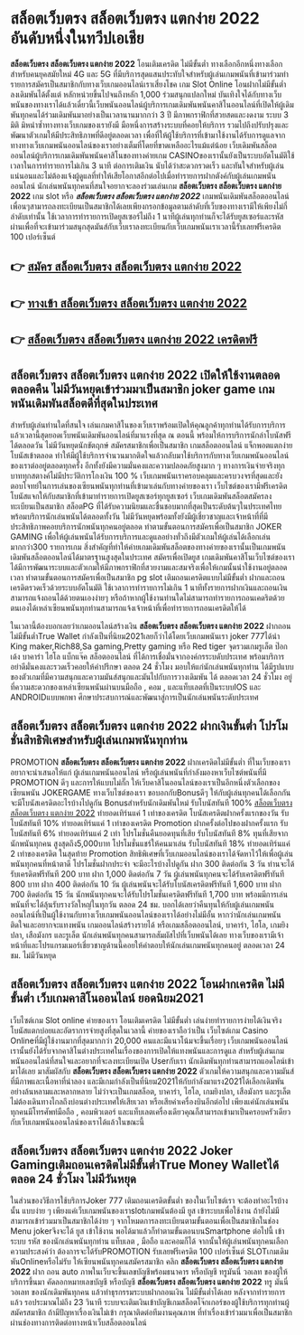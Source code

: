 # สล็อตเว็บตรง สล็อตเว็บตรง แตกง่าย 2022  อันดับหนึ่งในทวีปเอเชีย

**สล็อตเว็บตรง สล็อตเว็บตรง แตกง่าย 2022** โอนเติมเครดิต ไม่มีขั้นต่ำ  ทางเลือกอีกหนึ่งทางเลือกสำหรับคนยุคสมัยใหม่ 4G และ 5G ที่มีบริการสุดแสนประทับใจสำหรับผู้เล่นเกมพนันที่เข้ามาร่วมทำรายการสมัครเป็นสมาชิกกับทางเว็บเกมออนไลน์เราเสี่ยงโชค เกม Slot Online โอนฝากไม่มีขั้นต่ำ ลงเดิมพันได้ตั้งแต่ หลักหน่วยขึ้นไปจนถึงหลัก 1,000 ร่วมสนุกแปลกใหม่ บันเทิงใจได้กับทางเว็บพนันของทางเราได้แล้วเดี๋ยวนี้เว็บพนันออนไลน์ผู้บริการเกมเดิมพันพนันคาสิโนออนไลน์ที่เปิดให้ผู้เดิมพันทุกคนได้ร่วมเดิมพันมาอย่างเป็นเวลานานมากกว่า 3 ปี มีภาพกราฟิกที่สวยสดและงดงาม ระบบ 3 มิติ
มิหนำซ้ำทางทางเว็บเกมของเรายังมี มือหนึ่งการสร้างระบบที่คอยให้บริการ  รวมไปถึงปรับปรุงและพัฒนาตัวเกมให้มีประสิทธิภาพที่ดีอยู่ตลอดเวลา เพื่อที่ให้ผู้ใช้บริการที่เข้ามาใช้งานได้รับการดูแลจากทางทางเว็บเกมพนันออนไลน์ของเราอย่างเต็มที่โดยที่ขาดเหลืออะไรแม้แต่น้อย เว็บเดิมพันสล็อตออนไลน์ผู้บริการเกมเดิมพันพนันคาสิโนของทางค่ายเกม CASINOของเรานั้นยังเป็นระบบอัตโนมัติใช้เวลาในการทำรายการไม่เกิน 3 นาที ต่อการเติมเงิน นับได้ว่าสะดวกรวดเร็ว และทันใจสำหรับผู้เล่นแน่นอนและไม่ต้องแจ้งผู้ดูแลที่ทำให้เสียโอกาสอีกต่อไปเมื่อทำรายการฝากตังค์กับผู้เล่นเกมพนันออนไลน์
นักเล่นพนันทุกคนที่สนใจอยากจะลองร่วมเล่นเกม **สล็อตเว็บตรง สล็อตเว็บตรง แตกง่าย 2022** เกม slot  หรือ ***สล็อตเว็บตรง สล็อตเว็บตรง แตกง่าย 2022*** เกมพนันเดิมพันสล็อตออนไลน์เพื่อนๆสามารถลงทะเบียนเป็นสมาชิกได้เลยเพียงกรอกข้อมูลตามลำดับที่เว็บของทางเรามีให้เพียงไม่กี่ลำดับเท่านั้น ใช้เวลาการทำรายการเปิดยูสเซอร์ไม่ถึง 1 นาทีผู้เล่นทุกท่านก็จะได้รับยูสเซอร์และรหัสผ่านเพื่อที่จะเข้ามาร่วมสนุกสุดมันส์กับเว็บเราลงทะเบียนกับเว็บเกมพนันเราเวลานี้รับเลยฟรีเครดิต 100 เปอร์เซ็นต์ 

## 👉 [สมัคร สล็อตเว็บตรง สล็อตเว็บตรง แตกง่าย 2022](https://archa888.com/)
## 👉 [ทางเข้า สล็อตเว็บตรง สล็อตเว็บตรง แตกง่าย 2022](https://archa888.com/)
## 👉 [สล็อตเว็บตรง สล็อตเว็บตรง แตกง่าย 2022 เครดิตฟรี](https://archa888.com/)

## สล็อตเว็บตรง สล็อตเว็บตรง แตกง่าย 2022 เปิดให้ใช้งานตลอด ตลอดคืน ไม่มีวันหยุดเข้าร่วมมาเป็นสมาชิก joker game เกมพนันเดิมพันสล็อตดีที่สุดในประเทศ

สำหรับผู้เล่นท่านใดที่สนใจ เล่นเกมคาสิโนของเว็บเราพร้อมเปิดให้คุณลูกค้าทุกท่านได้รับการบริการแล้วเวลานี้สุดยอดเว็บพนันเดิมพันออนไลน์ที่มาแรงที่สุด ณ ตอนนี้ พร้อมให้การบริการนักล่าโบนัสฟรีได้ตลอดวัน ไม่มีวันหยุดนักขัตฤกษ์ สมัครสมาชิกเพื่อเป็นสมาชิก เกมสล็อตออนไลน์ แจ็กพอตแตกง่าย โบนัสเข้าตลอด ทำให้มีผู้ใช้บริการจำนวนมากติดใจแล้วกลับมาใช้บริการกับทางเว็บเกมพนันออนไลน์ของเราต่ออยู่ตลอดทุกครั้ง อีกทั้งยังมีความมั่นคงและความปลอดภัยสูงมาก ๆ ทางการเงินจ่ายจริงทุกบาททุกสตางค์ไม่มีประวัติการโกงเงิน 100 % เว็บเกมพนันเราครอบคลุมและครบวงจรที่สุดและยังตอบโจทย์ในการเล่นของเซียนพนันทุกท่านที่เข้ามาเล่นกับทางค่ายของเรา
เว็บไซต์ของเรามีฟรีเครดิตโบนัสแจกให้กับสมาชิกที่เข้ามาทำรายการเปิดยูสเซอร์ทุกยูสเซอร์ เว็บเกมเดิมพันสล็อตสมัครลงทะเบียนเป็นสมาชิก สล็อตPG ที่ได้รับความนิยมและชื่นชอบมากที่สุดเป็นระดับต้นๆในประเทศไทย พร้อมบริการนักเล่นพนันได้ตลอดทั้งวัน ไม่มีวันหยุดพร้อมทั้งยังมีผู้เชี่ยวชาญและเจ้าหน้าที่ที่มีประสิทธิภาพคอยบริการนักพนันทุกคนอยู่ตลอด ทำตามขั้นตอนการสมัครเพื่อเป็นสมาชิก JOKER GAMING เพื่อให้ผู้เล่นพนันได้รับการบริการและดูแลอย่างทั่วถึงมีตัวเกมให้ผู้เล่นได้เลือกเล่นมากกว่า300 รายการเกม
สิ่งสำคัญที่ทำให้ค่ายเกมเดิมพันสล็อตของทางค่ายของเรานั้นเป็นเกมพนันเดิมพันสล็อตออนไลน์ได้มาตรฐานสูงสุดในประเทศ สมัครเพื่อเปิดยูส  เกมเดิมพันคาสิโนเว็บไซต์ของเราได้มีการพัฒนาระบบและตัวเกมให้มีภาพกราฟิกที่สวยงามและสมจริงเพื่อให้เกมนั้นน่าใช้งานอยู่ตลอดเวลา ทำตามขั้นตอนการสมัครเพื่อเป็นสมาชิก pg slot เติมถอนเครดิตแบบไม่มีขั้นต่ำ ฝากและถอน เครดิตรวดเร็วด้วยระบบอัตโนมัติ ใช้เวลาการทำรายการไม่เกิน 1 นาทีทั้งรายการฝากเงินและถอนเงินสามารถแจ้งถอนได้ด้วยตนเองง่ายๆ หรือถ้าหากผู้ใช้งานท่านใดไม่สามารถทำรายการถอนเคดริตด้วยตนเองได้เหล่าเซียนพนันทุกท่านสามารถแจ้งเจ้าหน้าที่เพื่อทำรายการถอนเครดิตให้ได้

ในเวลานี้ต้องบอกเลยว่าเกมออนไลน์สร้างเงิน **สล็อตเว็บตรง สล็อตเว็บตรง แตกง่าย 2022** ฝากถอนไม่มีขั้นต่ำTrue Wallet กำลังเป็นที่นิยม2021เลยก็ว่าได้โดยเว็บเกมพนันเรา joker 777ได้นำ  King maker,Rich88,Sa gaming,Pretty gaming  หรือ Red tiger จุดรวมเกมรูเล็ต  ป๊อกเด้ง บาคาร่า ไฮโล แบ็กแจ๊ค สล็อตออนไลน์ ที่ได้การเชื่อมั่นจากองค์กรระบดับประเทศ พร้อมบริการอย่าดีมั่นคงและรวดเร็วคอยให้คำปรึกษา ตลอด 24 ชั่วโมง มอบให้แก่นักเล่นพนันทุกท่าน ได้มีรูปแบบของตัวเกมที่มีความสนุกและความมันส์สนุกและมันไปกับการวางเดิมพัน ได้ ตลอดเวลา 24 ชั่วโมง อยู่ที่ความสะดวกของเหล่าเซียนพนันผ่านบนมือถือ , คอม , และแท็บเลตที่เป็นระบบIOS และ ANDROIDแบบพกพา ศึกษาประสบการณ์และพัฒนาสู่การเป็นนักเล่นพนันระดับประเทศ

## สล็อตเว็บตรง สล็อตเว็บตรง แตกง่าย 2022 ฝากเงินขั้นต่ำ โปรโมชั่นสิทธิพิเศษสำหรับผู้เล่นเกมพนันทุกท่าน

 PROMOTION  **สล็อตเว็บตรง สล็อตเว็บตรง แตกง่าย 2022** ฝากเครดิตไม่มีขั้นต่ำ ที่ในเว็บของเราอยากจะนำเสนอให้แก่  ผู้เล่นเกมพนันออนไลน์ หรือผู้เล่นพนันที่กำลังมองหาเว็บไซต์พนันที่มี  PROMOTION ดีๆ และการให้แบบไม่กั๊ก ให้เว็บคาสิโนออนไลน์ของเราเป็นอีกหนึ่งตัวเลือกของเซียนพนัน JOKERGAME ทางเว็บไซต์ของเรา ขอบอกกับBonusดีๆ ให้กับผู้เล่นทุกคนได้เลือกกัน จะมีโบนัสเครดิตอะไรบ้างไปดูกัน
Bonusสำหรับนักเดิมพันใหม่ รับโบนัสทันที 100% [สล็อตเว็บตรง สล็อตเว็บตรง แตกง่าย 2022](https://archa888.com/) ทำยอดเทิร์นแค่ 1 เท่าของเครดิต
โบนัสเครดิตฝากครั้งแรกของวัน รับโบนัสทันที 10% ทำยอดเทิร์นแค่ 1 เท่าของเครดิต
 Promotion ฝากครั้งต่อไปของฝากครั้งแรก รับโบนัสทันที 6% ทำยอดเทิร์นแค่ 2 เท่า
โปรโมชั่นคืนยอดทุนที่เสีย รับโบนัสทันที 8% ทุนที่เสียจากนักพนันทุกคน สูงสุดถึง5,000บาท
โปรโมชั่นแชร์ให้คนมาเล่น รับโบนัสทันที 18% ทำยอดเทิร์นแค่ 2 เท่าของเครดิต
ในสุดท้าย Promotion สิทธิพิเศษที่เว็บเกมออนไลน์ของเราได้จัดหาไว้ให้เพื่อผู้เล่นพนันทุกคนที่หน้าตาดี โปรโมชั่นฝากประจำ จะมีอะไรบ้างไปดูกัน
ฝาก 300 ติดต่อกัน 3 วัน ท่านจะได้รับเครดิตฟรีทันที 200 บาท
ฝาก 1,000 ติดต่อกัน 7 วัน ผู้เล่นพนันทุกคนจะได้รับเครดิตฟรีทันที 800 บาท
ฝาก 400 ติดต่อกัน 10 วัน ผู้เล่นพนันจะได้รับโบนัสเครดิตฟรีทันที 1,600 บาท
ฝาก 700 ติดต่อกัน 15 วัน นักพนันทุกคนจะได้รับโปรโมชั่นเครดิตฟรีทันที 1,700 บาท
พร้อมมีการเล่นพนันที่จะได้ลุ้นรับรางวัลใหญ่ในทุกวัน ตลอด 24 ชม. บอกได้เลยว่าคืนทุนให้กับผู้เล่นเกมพนันออนไลน์ที่เป็นผู้ใช้งานกับทางเว็บเกมพนันออนไลน์ของเราได้อย่างไม่มีอั้น หากว่านักเล่นเกมพนันติดใจและอยากจะแทงพนัน เกมออนไลน์สร้างรายได้ หรือเกมสล็อตออนไลน์, บาคาร่า, ไฮโล, เกมยิงปลา, เสือมังกร และรูเล็ต นักเล่นพนันทุกคนสามารถสัมผัสไปที่เว็บพนันได้เลย ทางเว็บของเรามีเจ้าหน้าที่และโปรแกรมเมอร์เชี่ยวชาญด้านนี้คอยให้คำตอบให้นักเล่นเกมพนันทุกคนอยู่ ตลอดเวลา 24 ชม. ไม่มีวันหยุด

## สล็อตเว็บตรง สล็อตเว็บตรง แตกง่าย 2022 โอนฝากเครดิต ไม่มีขั้นต่ำ  เว็บเกมคาสิโนออนไลน์ ยอดนิยม2021

เว็บไซต์เกม Slot online ค่ายของเรา โอนเติมเครดิต ไม่มีขั้นต่ำ เล่นง่ายทำรายการง่ายได้เงินจริง โบนัสแตกบ่อยและอัตราการจ่ายสูงที่สุดในเวลานี้ ค่ายของเราถือว่าเป็น เว็บไซต์เกม  Casino Onlineที่มีผู้ใช้งานมากที่สุดมากกว่า 20,000 คนและมีแนวโน้มจะขึ้นเรื่อยๆ เว็บเกมพนันออนไลน์เรานั้นยังได้รับจากคาสิโนต่างประเทศในเรื่องของการเปิดให้แทงพนันและการดูแล สำหรับผู้เล่นเกมพนันออนไลน์ที่สนใจและอยากที่จะลงทะเบียนเปิด Userกับเรา นักเดิมพันทุกท่านสามารถแอดไลน์เข้ามาได้เลย
	มาสัมผัสกับ **สล็อตเว็บตรง สล็อตเว็บตรง แตกง่าย 2022** ตัวเกมให้ความสนุกและความมันส์ที่มีภาพและเนื้อหาที่น่าลอง และมีเกมกำลังเป็นที่นิยม2021ให้กับกำลังมาแรง2021ได้เลือกเดิมพันอย่างล้นหลามและหลากหลาย  ไม่ว่าจะเป็นเกมสล็อต, บาคาร่า, ไฮโล, เกมยิงปลา, เสือมังกร และรูเล็ต ไม่ต้องเดินทางไกลถึงบ่อนต่างประเทศให้เสียเวลา หรือเสียค่าเครื่องบินอีกต่อไป เพียงแค่นักเล่นพนันทุกคนมีโทรศัพท์มือถือ , คอมพิวเตอร์ และแท็บเลตเครื่องเดียวคุณก็สามารถเข้ามาเป็นครอบครัวเดียวกับเว็บเกมพนันออนไลน์ของเราได้แล้วในขณะนี้

## สล็อตเว็บตรง สล็อตเว็บตรง แตกง่าย 2022 Joker Gamingเติมถอนเครดิตไม่มีขั้นต่ำTrue Money Walletได้ตลอด 24 ชั่วโมง ไม่มีวันหยุด

ในส่วนของวิธีการใช้บริการJoker 777 เติมถอนเครดิตขั้นต่ำ ของในเว็บไซต์เรา จะต้องทำอะไรบ้างนั้น แบบง่าย ๆ เพียงแค่เว็บเกมพนันของเราslotเกมพนันต้องมี ยูส เข้าระบบเพื่อใช้งาน ถ้ายังไม่มีสามารถเข้าร่วมมาเป็นสมาชิกได้ง่าย ๆ จากโหมดการลงทะเบียนตามขั้นตอนเพื่อเป็นสมาชิกในช่อง Menu jokerจึงจะได้ ยูส เข้าใช้งาน พอได้มาแล้วก็ทำตามขั้นตอนบนSmartphone ต่อไปนี้
เข้าระบบ รหัส  ของนักเล่นพนันทุกท่าน แท็บเลต , มือถือ และคอมก็ได้
จากนั้นให้ผู้เล่นพนันทุกคนเลือกความประสงค์ว่า ต้องการจะได้รับPROMOTION รับเลยฟรีเครดิต 100 เปอร์เซ็นต์  SLOTเกมเดิมพันOnlineหรือไม่รับ
ให้เซียนพนันทุกคนสมัครสมาชิก คลิก **สล็อตเว็บตรง สล็อตเว็บตรง แตกง่าย 2022** ฝาก ถอน auto ภาพในเว็บจะขึ้นเลขบัญชีพร้อมธนาคาร หรือบัญชี ทรูมันนี่ วอเลท ของผู้ให้บริการขึ้นมา
คัดลอกหมายเลขบัญชี หรือบัญชี **สล็อตเว็บตรง สล็อตเว็บตรง แตกง่าย 2022** ทรู มันนี่ วอเลท ของนักเดิมพันทุกคน แล้วทำธุรกรรมระบบฝากถอนเงิน ไม่มีขั้นต่ำได้เลย
หลังจากทำรายการแล้ว รอประมาณไม่ถึง 23 วินาที ระบบจะเติมเงินเข้าบัญชีเกมสล็อตโจ๊กเกอร์ของผู้ใช้บริการทุกท่านผู้สมัครสมาชิก
ถ้ามีปัญหาเรื่องเงินไม่เข้า กรุณาติดต่อทีมงานคุณภาพ ที่ทำเรื่องเข้าร่วมมาเพื่อเป็นสมาชิกผ่านช่องทางการติดต่อทางหน้าเว็บสล็อตออนไลน์



